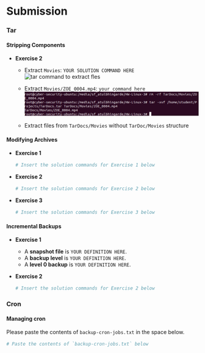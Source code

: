 # Submission

### Tar
#### Stripping Components
- **Exercise 2**
  - Extract `Movies`: `YOUR SOLUTION COMMAND HERE`
  ![tar command to extract fles](extract_movies.png)

  - Extract `Movies/ZOE_0004.mp4`: `your command here`
  ![tar command to extract only one file](extract_only_onefile.png)
  - Extract files from `TarDocs/Movies` without `TarDoc/Movies` structure

#### Modifying Archives
- **Exercise 1**

  ```bash
  # Insert the solution commands for Exercise 1 below
  ```

- **Exercise 2**

  ```bash
  # Insert the solution commands for Exercise 2 below
  ```

- **Exercise 3**

  ```bash
  # Insert the solution commands for Exercise 3 below
  ```

#### Incremental Backups
- **Exercise 1**
  - A **snapshot file** is `YOUR DEFINITION HERE`.
  - A **backup level** is `YOUR DEFINITION HERE`.
  - A **level 0 backup** is `YOUR DEFINITION HERE`.

- **Exercise 2**

  ```bash
  # Insert the solution commands for Exercise 2 below
  ```

### Cron
#### Managing cron
Please paste the contents of `backup-cron-jobs.txt` in the space below.

  ```bash
  # Paste the contents of `backup-cron-jobs.txt` below
  ```
